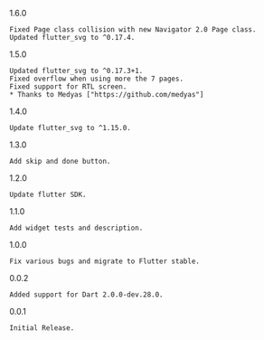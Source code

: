 1.6.0

    Fixed Page class collision with new Navigator 2.0 Page class.
    Updated flutter_svg to ^0.17.4.

1.5.0

    Updated flutter_svg to ^0.17.3+1.
    Fixed overflow when using more the 7 pages.
    Fixed support for RTL screen.
    * Thanks to Medyas ["https://github.com/medyas"]

1.4.0

    Update flutter_svg to ^1.15.0.

1.3.0

    Add skip and done button.
    
1.2.0

    Update flutter SDK.

1.1.0

    Add widget tests and description.

1.0.0

    Fix various bugs and migrate to Flutter stable.

0.0.2

    Added support for Dart 2.0.0-dev.28.0.

0.0.1

    Initial Release.

